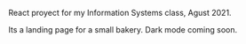 React proyect for my Information Systems class, Agust 2021.

Its a landing page for a small bakery. Dark mode coming soon. 

